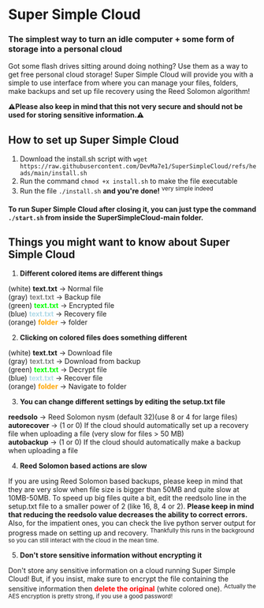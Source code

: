 # Super Simple Cloud
### The simplest way to turn an idle computer + some form of storage into a personal cloud
Got some flash drives sitting around doing nothing? Use them as a way to get free personal cloud storage! Super Simple Cloud will provide you with a simple to use interface from where you can manage your files, folders, make backups and set up file recovery using the Reed Solomon algorithm!

**⚠️Please also keep in mind that this not very secure and should not be used for storing sensitive information.⚠️**

## How to set up Super Simple Cloud
1. Download the install.sh script with `wget https://raw.githubusercontent.com/DevMa7e1/SuperSimpleCloud/refs/heads/main/install.sh`
2. Run the command `chmod +x install.sh` to make the file executable
3. Run the file `./install.sh` **and you're done!** <sup>very simple indeed</sup>

#### To run Super Simple Cloud after closing it, you can just type the command `./start.sh` from inside the SuperSimpleCloud-main folder.

## Things you might want to know about Super Simple Cloud

1. **Different colored items are different things**<br>

(white) **text.txt** -> Normal file<br>
(gray) <span style="color: gray;">**text.txt**</span> -> Backup file<br>
(green) <span style="color: lime;">**text.txt**</span> -> Encrypted file<br>
(blue) <span style="color: lightblue;">**text.txt**</span> -> Recovery file<br>
(orange) <span style="color: orange;">**folder**</span> -> folder<br>

2. **Clicking on colored files does something different**

(white) **text.txt** -> Download file<br>
(gray) <span style="color: gray;">**text.txt**</span> -> Download from backup<br>
(green) <span style="color: lime;">**text.txt**</span> -> Decrypt file<br>
(blue) <span style="color: lightblue;">**text.txt**</span> -> Recover file<br>
(orange) <span style="color: orange;">**folder**</span> -> Navigate to folder<br>

3. **You can change different settings by editing the setup.txt file**

**reedsolo** -> Reed Solomon nysm (default 32)(use 8 or 4 for large files)<br>
**autorecover** -> (1 or 0) If the cloud should automatically set up a recovery file when uploading a file (very slow for files > 50 MB)<br>
**autobackup** -> (1 or 0) If the cloud should automatically make a backup when uploading a file

4. **Reed Solomon based actions are slow**

If you are using Reed Solomon based backups, please keep in mind that they are very slow when file size is bigger than 50MB and quite slow at 10MB-50MB. To speed up big files quite a bit, edit the reedsolo line in the setup.txt file to a smaller power of 2 (like 16, 8, 4 or 2). **Please keep in mind that reducing the reedsolo value decreases the ability to correct errors.** Also, for the impatient ones, you can check the live python server output for progress made on setting up and recovery. <sup>Thankfully this runs in the background so you can still interact with the cloud in the mean time.</sup>

5. **Don't store sensitive information without encrypting it**

Don't store any sensitive information on a cloud running Super Simple Cloud! But, if you insist, make sure to encrypt the file containing the sensitive information then <span style="color: red;">
**delete the original**</span> (white colored one). <sup>Actually the AES encryption is pretty strong, if you use a good password!</sup>

